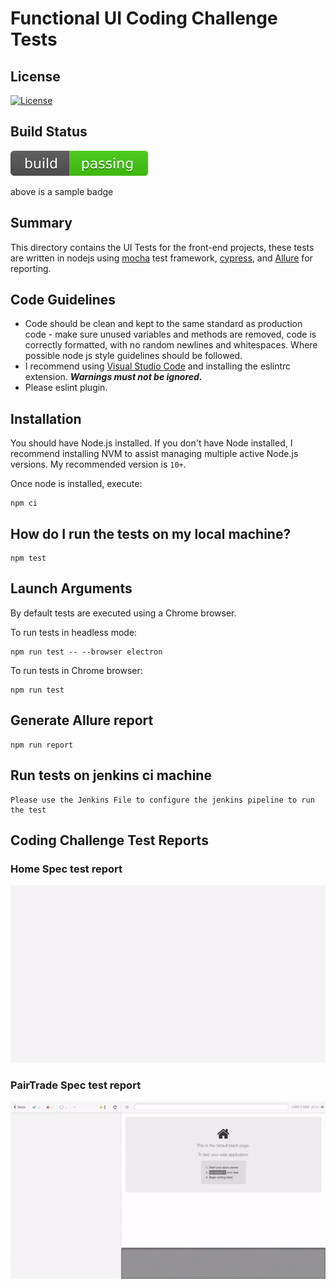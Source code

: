 # Functional UI Coding Challenge Tests

## License
[![License](https://img.shields.io/badge/License-Apache%202.0-blue.svg)](https://opensource.org/licenses/Apache-2.0)

## Build Status
![Badge](https://github.com/jenkinsci/embeddable-build-status-plugin/blob/master/src/doc/flat_unconfigured.svg)

above is a sample badge

## Summary
This directory contains the UI Tests for the  front-end projects, these tests are written in nodejs using [mocha](https://mochajs.org/) test framework, [cypress](https://www.cypress.io/), and [Allure](https://www.npmjs.com/package/@wdio/allure-reporter) for reporting.

## Code Guidelines
- Code should be clean and kept to the same standard as production code - make sure unused variables and methods are removed, code is correctly formatted, with no random newlines and whitespaces. Where possible node js style guidelines should be followed.
- I recommend using [Visual Studio Code](https://code.visualstudio.com/) and installing the eslintrc extension. ***Warnings must not be ignored.***
- Please eslint plugin. 

## Installation
You should have Node.js installed. If you don't have Node installed, I recommend installing NVM to assist managing multiple active Node.js versions. My recommended version is `10+`.
    
Once node is installed, execute:   

    npm ci

## How do I run the tests on my local machine?

    npm test
    
## Launch Arguments
By default tests are executed using a Chrome browser. 

To run tests in headless mode:

    npm run test -- --browser electron

To run tests in Chrome browser:

    npm run test

## Generate Allure report 
    
    npm run report

## Run tests on jenkins ci machine

    Please use the Jenkins File to configure the jenkins pipeline to run the test

## Coding Challenge Test Reports

### Home Spec test report
![](https://github.com/kjayachandra2000/cypress-code/blob/master/report-gif/home.spec.js.gif)

### PairTrade Spec test report
![](https://github.com/kjayachandra2000/cypress-code/blob/master/report-gif/pairTrade.spec.gif)
